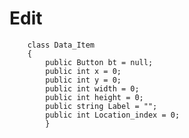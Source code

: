 # Edit
        class Data_Item
        {
            public Button bt = null;
            public int x = 0;
            public int y = 0;
            public int width = 0;
            public int height = 0;
            public string Label = "";
            public int Location_index = 0;
            }
